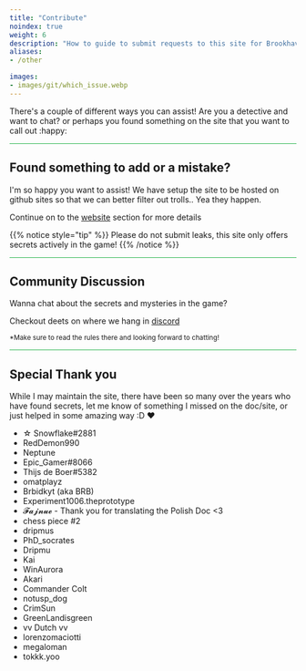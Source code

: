 ```yaml
---
title: "Contribute"
noindex: true
weight: 6
description: "How to guide to submit requests to this site for Brookhaven RP Secrets and mysteries or ask questions about this site."
aliases:
- /other

images: 
- images/git/which_issue.webp
---
```


There's a couple of different ways you can assist! Are you a detective and want to chat? or perhaps you found something on the site that you want to call out :happy:

<hr style="background-color: #28b44c" size=8>

## Found something to add or a mistake?

I'm so happy you want to assist! We have setup the site to be hosted on github sites so that we can better filter out trolls.. Yea they happen.

Continue on to the [website](/contribute/website/) section for more details

{{% notice style="tip" %}}
Please do not submit leaks, this site only offers secrets actively in the game!
{{% /notice %}}

<hr style="background-color: #28b44c" size=8>

## Community Discussion

Wanna chat about the secrets and mysteries in the game? 

Checkout deets on where we hang in [discord](https://discord.gg/wolfpaqgames)

<sub>*Make sure to read the rules there and looking forward to chatting!</sub>


<hr style="background-color: #28b44c" size=8>

## Special Thank you

While I may maintain the site, there have been so many over the years who have found secrets, let me know of something I missed on the doc/site, or just helped in some amazing way :D :heart: 

- ☆ Snowflake#2881
- RedDemon990
- Neptune
- Epic_Gamer#8066
- Thijs de Boer#5382
- omatplayz
- Brbidkyt (aka BRB)
- Experiment1006.theprototype
- 𝓕𝓪𝓳𝓷𝓾𝓮 - Thank you for translating the Polish Doc <3
- chess piece #2
- dripmus 
- PhD_socrates
- Dripmu
- Kai
- WinAurora
- Akari
- Commander Colt
- notusp_dog
- CrimSun
- GreenLandisgreen
- vv Dutch vv 
- lorenzomaciotti
- megaloman
- tokkk.yoo
